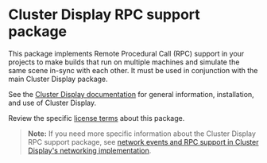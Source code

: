 # Cluster Display RPC support package

This package implements Remote Procedural Call (RPC) support in your projects to make builds that run on multiple machines and simulate the same scene in-sync with each other. It must be used in conjunction with the main Cluster Display package.

See the [Cluster Display documentation](../../source/com.unity.cluster-display/Documentation~/index.md) for general information, installation, and use of Cluster Display.

Review the specific [license terms](LICENSE.md) about this package.

>**Note:** If you need more specific information about the Cluster Display RPC support package, see [network events and RPC support in Cluster Display's networking implementation](Documentation~/index.md).
